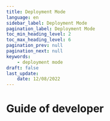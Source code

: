 ```yaml
---
title: Deployment Mode
language: en
sidebar_label: Deployment Mode
pagination_label: Deployment Mode
toc_min_heading_level: 2
toc_max_heading_level: 6
pagination_prev: null
pagination_next: null
keywords:
    - deployment mode
draft: false
last_update:
    date: 12/08/2022
---
```

# Guide of developer
